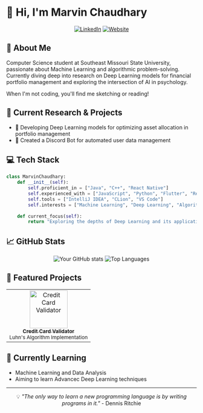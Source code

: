 
# 👋 Hi, I'm Marvin Chaudhary

<div align="center">
  
[![LinkedIn](https://img.shields.io/badge/LinkedIn-Connect-blue?style=for-the-badge&logo=linkedin)](https://linkedin.com)
[![Website](https://img.shields.io/badge/Website-Visit-green?style=for-the-badge&logo=google-chrome)](https://yourwebsite.com)

</div>

## 🚀 About Me
Computer Science student at Southeast Missouri State University, passionate about Machine Learning and algorithmic problem-solving. Currently diving deep into research on Deep Learning models for financial portfolio management and exploring the intersection of AI in psychology.

When I'm not coding, you'll find me sketching or reading!

## 🔬 Current Research & Projects
- 🤖 Developing Deep Learning models for optimizing asset allocation in portfolio management
- 🤝 Created a Discord Bot for automated user data management

## 💻 Tech Stack
```python
class MarvinChaudhary:
    def __init__(self):
        self.proficient_in = ["Java", "C++", "React Native"]
        self.experienced_with = ["JavaScript", "Python", "Flutter", "React", "SQL"]
        self.tools = ["IntelliJ IDEA", "CLion", "VS Code"]
        self.interests = ["Machine Learning", "Deep Learning", "Algorithms", "Data Analysis"]
        
    def current_focus(self):
        return "Exploring the depths of Deep Learning and its applications in finance"
```

## 📈 GitHub Stats

<div align="center">
  
![Your GitHub stats](https://github-readme-stats.vercel.app/api?username=YourUsername&show_icons=true&theme=radical)
![Top Languages](https://github-readme-stats.vercel.app/api/top-langs/?username=YourUsername&layout=compact&theme=radical)

</div>

## 🎯 Featured Projects

<table>
  <tr>
    <td align="center">
      <a href="[https://github.com/iammarvin7/credit-card-validator](https://iammarvin7.github.io/CreditCardValidator/)">
        <img src="/api/placeholder/100/100" width="100" alt="Credit Card Validator"/><br />
        <sub><b>Credit Card Validator</b></sub>
      </a>
      <br />
      <sub>Luhn's Algorithm Implementation</sub>
    </td>
  </tr>
</table>



## 🌱 Currently Learning
- Machine Learning and Data Analysis 
- Aiming to learn Advancec Deep Learning techniques

---
<div align="center">
  
💡 *"The only way to learn a new programming language is by writing programs in it."* - Dennis Ritchie

</div>
